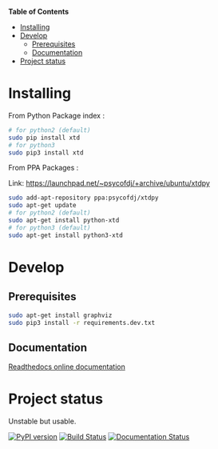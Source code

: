 <!-- markdown-toc start - Don't edit this section. Run M-x markdown-toc-generate-toc again -->
**Table of Contents**

- [Installing](#installing)
- [Develop](#develop)
    - [Prerequisites](#prerequisites)
    - [Documentation](#documentation)
- [Project status](#project-status)

<!-- markdown-toc end -->
# Installing

From Python Package index :
```bash
# for python2 (default)
sudo pip install xtd
# for python3
sudo pip3 install xtd
```

From PPA Packages :

Link: https://launchpad.net/~psycofdj/+archive/ubuntu/xtdpy
```bash
sudo add-apt-repository ppa:psycofdj/xtdpy
sudo apt-get update
# for python2 (default)
sudo apt-get install python-xtd
# for python3 (default)
sudo apt-get install python3-xtd
```

# Develop

## Prerequisites
```bash
sudo apt-get install graphviz
sudo pip3 install -r requirements.dev.txt
```

## Documentation

[Readthedocs online documentation](http://xtd.readthedocs.io/en/latest/xtd.html)

# Project status

Unstable but usable.

[![PyPI version](https://badge.fury.io/py/xtd.svg)](https://badge.fury.io/py/xtd)
[![Build Status](https://travis-ci.org/psycofdj/xtd.svg?branch=master)](https://travis-ci.org/psycofdj/xtd)
[![Documentation Status](https://readthedocs.org/projects/xtd/badge/?version=latest)](http://xtd.readthedocs.org/en/latest/?badge=latest)

